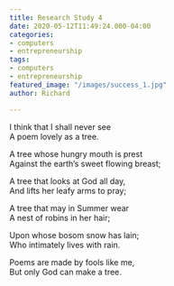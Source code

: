 ```yaml
---
title: Research Study 4
date: 2020-05-12T11:49:24.000-04:00
categories:
- computers
- entrepreneurship
tags:
- computers
- entrepreneurship
featured_image: "/images/success_1.jpg"
author: Richard

---
```

I think that I shall never see  
A poem lovely as a tree.

A tree whose hungry mouth is prest  
Against the earth’s sweet flowing breast;

A tree that looks at God all day,  
And lifts her leafy arms to pray;

A tree that may in Summer wear  
A nest of robins in her hair;

Upon whose bosom snow has lain;  
Who intimately lives with rain.

Poems are made by fools like me,  
But only God can make a tree.